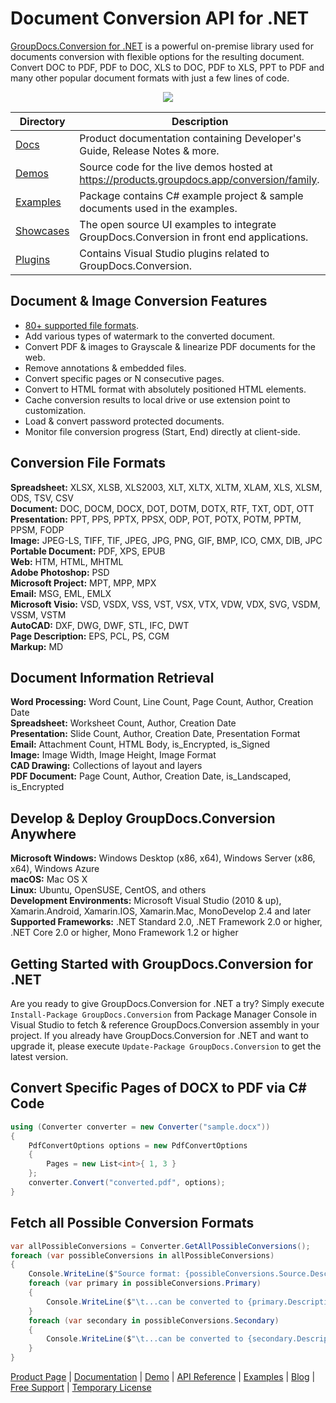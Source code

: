 # Document Conversion API for .NET

[GroupDocs.Conversion for .NET](https://products.groupdocs.com/conversion/net) is a powerful on-premise library used for documents conversion with flexible options for the resulting document. Convert DOC to PDF, PDF to DOC, XLS to DOC, PDF to XLS, PPT to PDF and many other popular document formats with just a few lines of code.

<p align="center">

  <a title="Download complete GroupDocs.Conversion for .NET source code" href="https://github.com/groupdocs-conversion/GroupDocs.Conversion-for-.NET/archive/master.zip">
	<img src="https://raw.github.com/AsposeExamples/java-examples-dashboard/master/images/downloadZip-Button-Large.png" />
  </a>
</p>

Directory | Description
--------- | -----------
[Docs](https://github.com/groupdocs-conversion/GroupDocs.Conversion-for-.NET/tree/master/Examples)  | Product documentation containing Developer's Guide, Release Notes & more.
[Demos](https://github.com/groupdocs-conversion/GroupDocs.Conversion-for-.NET/tree/master/Demos)  | Source code for the live demos hosted at https://products.groupdocs.app/conversion/family.
[Examples](https://github.com/groupdocs-conversion/GroupDocs.Conversion-for-.NET/tree/master/Examples)  | Package contains C# example project & sample documents used in the examples.
[Showcases](https://github.com/groupdocs-conversion/GroupDocs.Conversion-for-.NET/tree/master/Showcases)  | The open source UI examples to integrate GroupDocs.Conversion in front end applications. 
[Plugins](https://github.com/groupdocs-conversion/GroupDocs.Conversion-for-.NET/tree/master/Plugins)  | Contains Visual Studio plugins related to GroupDocs.Conversion.

## Document & Image Conversion Features

- [80+ supported file formats](https://docs.groupdocs.com/conversion/net/supported-document-formats/).
- Add various types of watermark to the converted document.
- Convert PDF & images to Grayscale & linearize PDF documents for the web.
- Remove annotations & embedded files.
- Convert specific pages or N consecutive pages.
- Convert to HTML format with absolutely positioned HTML elements.
- Cache conversion results to local drive or use extension point to customization.
- Load & convert password protected documents.
- Monitor file conversion progress (Start, End) directly at client-side.

## Conversion File Formats

**Spreadsheet:** XLSX, XLSB, XLS2003, XLT, XLTX, XLTM, XLAM, XLS, XLSM, ODS, TSV, CSV\
**Document:** DOC, DOCM, DOCX, DOT, DOTM, DOTX, RTF, TXT, ODT, OTT\
**Presentation:** PPT, PPS, PPTX, PPSX, ODP, POT, POTX, POTM, PPTM, PPSM, FODP\
**Image:** JPEG-LS, TIFF, TIF, JPEG, JPG, PNG, GIF, BMP, ICO, CMX, DIB, JPC\
**Portable Document:** PDF, XPS, EPUB\
**Web:** HTM, HTML, MHTML\
**Adobe Photoshop:** PSD\
**Microsoft Project:** MPT, MPP, MPX\
**Email:** MSG, EML, EMLX\
**Microsoft Visio:** VSD, VSDX, VSS, VST, VSX, VTX, VDW, VDX, SVG, VSDM, VSSM, VSTM\
**AutoCAD:** DXF, DWG, DWF, STL, IFC, DWT\
**Page Description:** EPS, PCL, PS, CGM\
**Markup:** MD

## Document Information Retrieval

**Word Processing:** Word Count, Line Count, Page Count, Author, Creation Date\
**Spreadsheet:** Worksheet Count, Author, Creation Date\
**Presentation:** Slide Count, Author, Creation Date, Presentation Format\
**Email:** Attachment Count, HTML Body, is_Encrypted, is_Signed\
**Image:** Image Width, Image Height, Image Format\
**CAD Drawing:** Collections of layout and layers\
**PDF Document:** Page Count, Author, Creation Date, is_Landscaped, is_Encrypted

## Develop & Deploy GroupDocs.Conversion Anywhere

**Microsoft Windows:** Windows Desktop (x86, x64), Windows Server (x86, x64), Windows Azure\
**macOS:** Mac OS X\
**Linux:** Ubuntu, OpenSUSE, CentOS, and others\
**Development Environments:** Microsoft Visual Studio (2010 & up), Xamarin.Android, Xamarin.IOS, Xamarin.Mac, MonoDevelop 2.4 and later\
**Supported Frameworks:** .NET Standard 2.0, .NET Framework 2.0 or higher, .NET Core 2.0 or higher, Mono Framework 1.2 or higher

## Getting Started with GroupDocs.Conversion for .NET

Are you ready to give GroupDocs.Conversion for .NET a try? Simply execute `Install-Package GroupDocs.Conversion` from Package Manager Console in Visual Studio to fetch & reference GroupDocs.Conversion assembly in your project. If you already have GroupDocs.Conversion for .NET and want to upgrade it, please execute `Update-Package GroupDocs.Conversion` to get the latest version.

## Convert Specific Pages of DOCX to PDF via C# Code

```csharp
using (Converter converter = new Converter("sample.docx"))
{
    PdfConvertOptions options = new PdfConvertOptions
    {
        Pages = new List<int>{ 1, 3 }
    };
    converter.Convert("converted.pdf", options);
}
```

## Fetch all Possible Conversion Formats

```csharp
var allPossibleConversions = Converter.GetAllPossibleConversions();
foreach (var possibleConversions in allPossibleConversions)
{
    Console.WriteLine($"Source format: {possibleConversions.Source.Description}");
    foreach (var primary in possibleConversions.Primary)
    {
        Console.WriteLine($"\t...can be converted to {primary.Description}");
    }
    foreach (var secondary in possibleConversions.Secondary)
    {
        Console.WriteLine($"\t...can be converted to {secondary.Description}");
    }
}
```

[Product Page](https://products.groupdocs.com/conversion/net) | [Documentation](https://docs.groupdocs.com/conversion/net) | [Demo](https://products.groupdocs.app/conversion/family) | [API Reference](https://apireference.groupdocs.com/net/conversion) | [Examples](https://github.com/groupdocs-conversion/GroupDocs.Conversion-for-.NET) | [Blog](https://blog.groupdocs.com/category/conversion/) | [Free Support](https://forum.groupdocs.com/c/conversion) | [Temporary License](https://purchase.groupdocs.com/temporary-license)
